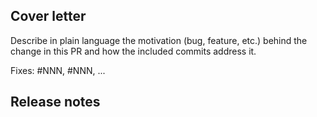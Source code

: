 ## Cover letter

Describe in plain language the motivation (bug, feature, etc.) behind the change in this PR and how the included commits address it.

Fixes: #NNN, #NNN, ...

## Release notes
<!--

If this PR does not need to be included in the release notes, then
simply have a bullet point for `none` directly under the `Release notes`
section, e.g.

* none

Otherwise, add one or more of the following sections. A section must have
at least 1 bullet point. You can add multiple sections with multiple
bullet points if this PR represents multiple release note items. See
the CONTRIBUTING.md guidelines for more details.

### Features

* Short description of the feature. Explain how to configure the new feature if applicable.

### Improvements

* Short description of how this PR improves redpanda.

-->
